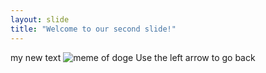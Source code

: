 ```yaml
---
layout: slide
title: "Welcome to our second slide!"
---
```

my new text
![meme of doge](https://www.meme-arsenal.com/memes/af51a4e72707d7134843830065712b89.jpg)
Use the left arrow to go back
